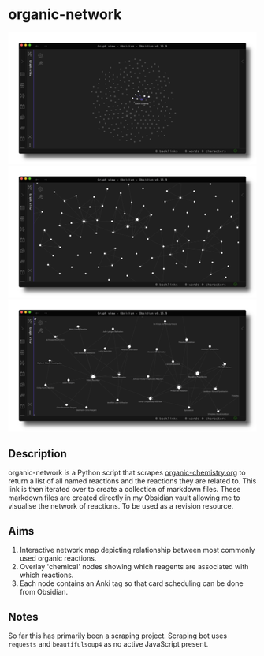 # organic-network

![projectimage](img/network1.png)
![projectimage](img/network2.png)
![projectimage](img/network3.png)

## Description
organic-network is a Python script that scrapes [organic-chemistry.org](https://www.organic-chemistry.org) to return a list of all named reactions and the reactions they are related to. This link is then iterated over to create a collection of markdown files. These markdown files are created directly in my Obsidian vault allowing me to visualise the network of reactions. To be used as a revision resource.


## Aims
1. Interactive network map depicting relationship between most commonly used organic reactions.
2. Overlay 'chemical' nodes showing which reagents are associated with which reactions.
4. Each node contains an Anki tag so that card scheduling can be done from Obsidian.

## Notes
So far this has primarily been a scraping project. Scraping bot uses `requests` and `beautifulsoup4` as no active JavaScript present.